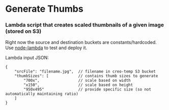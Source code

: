 # Generate Thumbs

### Lambda script that creates scaled thumbnails of a given image (stored on S3)

Right now the source and destination buckets are constants/hardcoded. Use [node-lambda](https://github.com/RebelMail/node-lambda) to test and deploy it.

Lambda input JSON:

    {
        "srcFile": "filename.jpg",  // filename in creo-temp S3 bucket
        "thumbSizes": [             // contains thumb sizes to generate
            "700x",                 // scale based on width
            "x150",                 // scale based on height
            "950x495"               // provide specific size (so not automatically maintaining ratio)
        ]
    }
